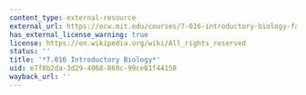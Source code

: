 ```yaml
---
content_type: external-resource
external_url: https://ocw.mit.edu/courses/7-016-introductory-biology-fall-2018/
has_external_license_warning: true
license: https://en.wikipedia.org/wiki/All_rights_reserved
status: ''
title: '*7.016 Introductory Biology*'
uid: e7f8b2da-3d29-4068-860c-99ce81f44150
wayback_url: ''
---
```

